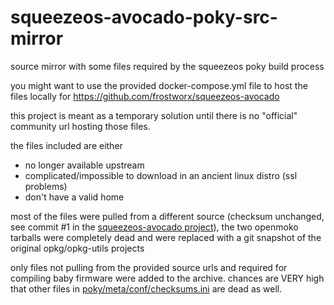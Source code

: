 # squeezeos-avocado-poky-src-mirror
source mirror with some files required by the squeezeos poky build process

you might want to use the provided docker-compose.yml file to host the files locally for
https://github.com/frostworx/squeezeos-avocado

this project is meant as a temporary solution until there is no "official" community url hosting those files.

the files included are either
 - no longer available upstream
 - complicated/impossible to download in an ancient linux distro (ssl problems)
 - don't have a valid home

most of the files were pulled from a different source (checksum unchanged, see commit #1 in the [squeezeos-avocado project](https://github.com/frostworx/squeezeos-avocado)),
the two openmoko tarballs were completely dead and were replaced with a git snapshot of the original opkg/opkg-utils projects

only files not pulling from the provided source urls and required for compiling baby firmware were added to the archive.
chances are VERY high that other files in [poky/meta/conf/checksums.ini](https://github.com/frostworx/squeezeos-avocado/blob/public/9.0/poky/meta/conf/checksums.ini)
are dead as well.


